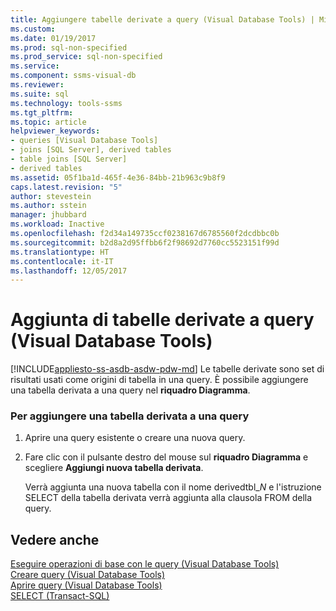 ```yaml
---
title: Aggiungere tabelle derivate a query (Visual Database Tools) | Microsoft Docs
ms.custom: 
ms.date: 01/19/2017
ms.prod: sql-non-specified
ms.prod_service: sql-non-specified
ms.service: 
ms.component: ssms-visual-db
ms.reviewer: 
ms.suite: sql
ms.technology: tools-ssms
ms.tgt_pltfrm: 
ms.topic: article
helpviewer_keywords:
- queries [Visual Database Tools]
- joins [SQL Server], derived tables
- table joins [SQL Server]
- derived tables
ms.assetid: 05f1ba1d-465f-4e36-84bb-21b963c9b8f9
caps.latest.revision: "5"
author: stevestein
ms.author: sstein
manager: jhubbard
ms.workload: Inactive
ms.openlocfilehash: f2d34a149735ccf0238167d6785560f2dcdbbc0b
ms.sourcegitcommit: b2d8a2d95ffbb6f2f98692d7760cc5523151f99d
ms.translationtype: HT
ms.contentlocale: it-IT
ms.lasthandoff: 12/05/2017
---
```

# <a name="add-derived-tables-to-queries-visual-database-tools"></a>Aggiunta di tabelle derivate a query (Visual Database Tools)
[!INCLUDE[appliesto-ss-asdb-asdw-pdw-md](../../includes/appliesto-ss-asdb-asdw-pdw-md.md)] Le tabelle derivate sono set di risultati usati come origini di tabella in una query. È possibile aggiungere una tabella derivata a una query nel **riquadro Diagramma**.  
  
### <a name="to-add-a-derived-table-to-a-query"></a>Per aggiungere una tabella derivata a una query  
  
1.  Aprire una query esistente o creare una nuova query.  
  
2.  Fare clic con il pulsante destro del mouse sul **riquadro Diagramma** e scegliere **Aggiungi nuova tabella derivata**.  
  
    Verrà aggiunta una nuova tabella con il nome derivedtbl_*N* e l'istruzione SELECT della tabella derivata verrà aggiunta alla clausola FROM della query.  
  
## <a name="see-also"></a>Vedere anche  
[Eseguire operazioni di base con le query &#40;Visual Database Tools&#41;](../../ssms/visual-db-tools/perform-basic-operations-with-queries-visual-database-tools.md)  
[Creare query &#40;Visual Database Tools&#41;](../../ssms/visual-db-tools/create-queries-visual-database-tools.md)  
[Aprire query &#40;Visual Database Tools&#41;](../../ssms/visual-db-tools/open-queries-visual-database-tools.md)  
[SELECT (Transact-SQL)](http://msdn.microsoft.com/en-us/dc85caea-54d1-49af-b166-f3aa2f3a93d0)  
  
